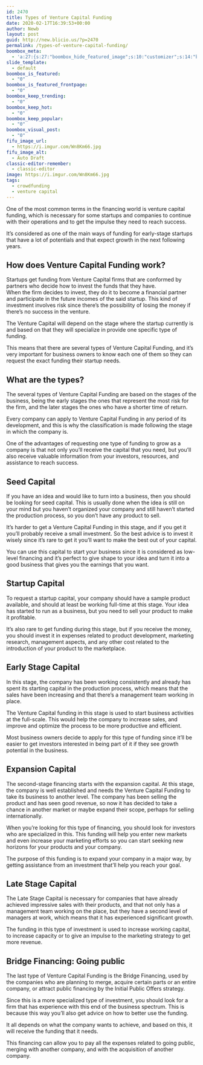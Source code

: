 ```yaml
---
id: 2470
title: Types of Venture Capital Funding
date: 2020-02-17T16:39:53+00:00
author: Newb
layout: post
guid: http://new.blicio.us/?p=2470
permalink: /types-of-venture-capital-funding/
boombox_meta:
  - 'a:27:{s:27:"boombox_hide_featured_image";s:10:"customizer";s:14:"boombox_layout";s:7:"inherit";s:16:"boombox_template";s:6:"style1";s:20:"boombox_sidebar_type";s:13:"1-sidebar-1_3";s:27:"boombox_sidebar_orientation";s:5:"right";s:17:"boombox_video_url";s:0:"";s:30:"boombox_article_source_heading";N;s:26:"boombox_article_source_url";s:0:"";s:28:"boombox_article_source_label";s:0:"";s:29:"boombox_article_source_follow";s:8:"nofollow";s:29:"boombox_article_source_target";i:0;s:27:"boombox_article_via_heading";N;s:23:"boombox_article_via_url";s:0:"";s:25:"boombox_article_via_label";s:0:"";s:26:"boombox_article_via_follow";s:8:"nofollow";s:26:"boombox_article_via_target";i:0;s:26:"boombox_post_regular_price";s:0:"";s:27:"boombox_post_discount_price";s:0:"";s:27:"boombox_post_affiliate_link";s:0:"";s:44:"boombox_post_affiliate_link_use_as_post_link";i:0;s:19:"boombox_is_featured";i:0;s:29:"boombox_is_featured_frontpage";i:0;s:21:"boombox_keep_trending";i:0;s:16:"boombox_keep_hot";i:0;s:20:"boombox_keep_popular";i:0;s:19:"boombox_visual_post";i:0;s:20:"boombox_post_gallery";s:0:"";}'
slide_template:
  - default
boombox_is_featured:
  - "0"
boombox_is_featured_frontpage:
  - "0"
boombox_keep_trending:
  - "0"
boombox_keep_hot:
  - "0"
boombox_keep_popular:
  - "0"
boombox_visual_post:
  - "0"
fifu_image_url:
  - https://i.imgur.com/Wn8Km66.jpg
fifu_image_alt:
  - Auto Draft
classic-editor-remember:
  - classic-editor
image: https://i.imgur.com/Wn8Km66.jpg
tags:
  - crowdfunding
  - venture capital
---
```

One of the most common terms in the financing world is venture capital funding, which is necessary for some startups and companies to continue with their operations and to get the impulse they need to reach success.

It’s considered as one of the main ways of funding for early-stage startups that have a lot of potentials and that expect growth in the next following years.

## How does Venture Capital Funding work?

Startups get funding from Venture Capital firms that are conformed by partners who decide how to invest the funds that they have.  
When the firm decides to invest, they do it to become a financial partner and participate in the future incomes of the said startup. This kind of investment involves risk since there’s the possibility of losing the money if there’s no success in the venture.

The Venture Capital will depend on the stage where the startup currently is and based on that they will specialize in provide one specific type of funding.

This means that there are several types of Venture Capital Funding, and it’s very important for business owners to know each one of them so they can request the exact funding their startup needs.

## What are the types?

The several types of Venture Capital Funding are based on the stages of the business, being the early stages the ones that represent the most risk for the firm, and the later stages the ones who have a shorter time of return.

Every company can apply to Venture Capital Funding in any period of its development, and this is why the classification is made following the stage in which the company is.

One of the advantages of requesting one type of funding to grow as a company is that not only you’ll receive the capital that you need, but you’ll also receive valuable information from your investors, resources, and assistance to reach success.

## Seed Capital

If you have an idea and would like to turn into a business, then you should be looking for seed capital. This is usually done when the idea is still on your mind but you haven’t organized your company and still haven’t started the production process, so you don’t have any product to sell.

It’s harder to get a Venture Capital Funding in this stage, and if you get it you’ll probably receive a small investment. So the best advice is to invest it wisely since it’s rare to get it you’ll want to make the best out of your capital.

You can use this capital to start your business since it is considered as low-level financing and it’s perfect to give shape to your idea and turn it into a good business that gives you the earnings that you want.

## Startup Capital

To request a startup capital, your company should have a sample product available, and should at least be working full-time at this stage. Your idea has started to run as a business, but you need to sell your product to make it profitable.

It’s also rare to get funding during this stage, but if you receive the money, you should invest it in expenses related to product development, marketing research, management aspects, and any other cost related to the introduction of your product to the marketplace. 

## Early Stage Capital

In this stage, the company has been working consistently and already has spent its starting capital in the production process, which means that the sales have been increasing and that there’s a management team working in place. 

The Venture Capital funding in this stage is used to start business activities at the full-scale. This would help the company to increase sales, and improve and optimize the process to be more productive and efficient. 

Most business owners decide to apply for this type of funding since it’ll be easier to get investors interested in being part of it if they see growth potential in the business.

## Expansion Capital

The second-stage financing starts with the expansion capital. At this stage, the company is well established and needs the Venture Capital Funding to take its business to another level. The company has been selling the product and has seen good revenue, so now it has decided to take a chance in another market or maybe expand their scope, perhaps for selling internationally.

When you’re looking for this type of financing, you should look for investors who are specialized in this. This funding will help you enter new markets and even increase your marketing efforts so you can start seeking new horizons for your products and your company.

The purpose of this funding is to expand your company in a major way, by getting assistance from an investment that’ll help you reach your goal.

## Late Stage Capital

The Late Stage Capital is necessary for companies that have already achieved impressive sales with their products, and that not only has a management team working on the place, but they have a second level of managers at work, which means that it has experienced significant growth.

The funding in this type of investment is used to increase working capital, to increase capacity or to give an impulse to the marketing strategy to get more revenue.

## Bridge Financing: Going public

The last type of Venture Capital Funding is the Bridge Financing, used by the companies who are planning to merge, acquire certain parts or an entire company, or attract public financing by the Initial Public Offers strategy.

Since this is a more specialized type of investment, you should look for a firm that has experience with this end of the business spectrum. This is because this way you’ll also get advice on how to better use the funding.

It all depends on what the company wants to achieve, and based on this, it will receive the funding that it needs. 

This financing can allow you to pay all the expenses related to going public, merging with another company, and with the acquisition of another company.